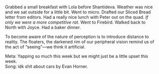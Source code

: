 Grabbed a small breakfast with Lola before Shantideva. Weather was nice and we sat outside for a little bit. Went to micro. Drafted our Sliced Bread letter from editors. Had a really nice lunch with Peter out on the quad. *If only we were a more competitive rat*. Went to Firebird. Walked back to North with Joyce. Had a baker dinner. 

To become aware of the nature of perception is to introduce distance to reality. The floaters, the darkened rim of our peripheral vision remind us of the act of “seeing”—we think it artificial. 

Meta: Yapping so much this week but we might just be a little upset this week.   
Song: idk shit about cars by Evan Horner.
